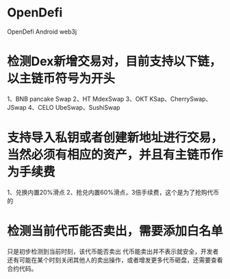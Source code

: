 # OpenDefi
OpenDefi Android web3j
# 检测Dex新增交易对，目前支持以下链，以主链币符号为开头
1、BNB pancake Swap
2、HT MdexSwap
3、OKT KSap、CherrySwap、JSwap
4、CELO UbeSwap、SushiSwap
# 支持导入私钥或者创建新地址进行交易，当然必须有相应的资产，并且有主链币作为手续费
1、兑换内置20%滑点
2、抢兑内置60%滑点，3倍手续费，这个是为了抢购代币的
# 检测当前代币能否卖出，需要添加白名单
只是初步检测到当前时刻，该代币能否卖出
代币能卖出并不表示就安全，开发者还有可能在某个时刻关闭其他人的卖出操作，或者增发更多代币砸盘，还需要查看合约代码。
